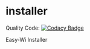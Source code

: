 # installer

Quality Code: [![Codacy Badge](https://api.codacy.com/project/badge/Grade/4ace942a9e3f4c5995bd5440b7dac3f0)](https://www.codacy.com/app/Lacrimosa99/installer?utm_source=github.com&utm_medium=referral&utm_content=Lacrimosa99/installer&utm_campaign=badger)

Easy-Wi Installer
